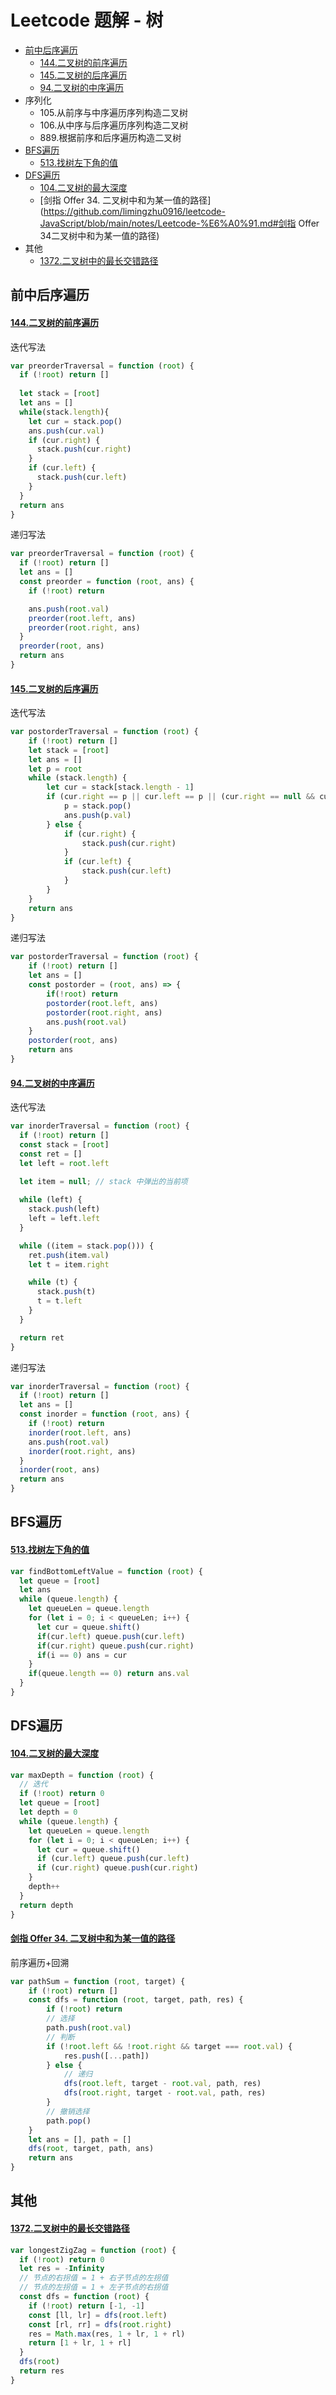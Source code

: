 ﻿# Leetcode 题解 - 树
 - [前中后序遍历](https://github.com/limingzhu0916/leetcode-JavaScript/blob/main/notes/Leetcode-%E6%A0%91.md#前中后序遍历)
	 - [144.二叉树的前序遍历](https://github.com/limingzhu0916/leetcode-JavaScript/blob/main/notes/Leetcode-%E6%A0%91.md#144二叉树的前序遍历)
	 - [145.二叉树的后序遍历](https://github.com/limingzhu0916/leetcode-JavaScript/blob/main/notes/Leetcode-%E6%A0%91.md#145二叉树的后序遍历)
	 - [94.二叉树的中序遍历](https://github.com/limingzhu0916/leetcode-JavaScript/blob/main/notes/Leetcode-%E6%A0%91.md#94二叉树的中序遍历)
- 序列化
	- 105.从前序与中序遍历序列构造二叉树
	- 106.从中序与后序遍历序列构造二叉树
	- 889.根据前序和后序遍历构造二叉树
- [BFS遍历](https://github.com/limingzhu0916/leetcode-JavaScript/blob/main/notes/Leetcode-%E6%A0%91.md#BFS遍历)
	- [513.找树左下角的值](https://github.com/limingzhu0916/leetcode-JavaScript/blob/main/notes/Leetcode-%E6%A0%91.md#513找树左下角的值)
- [DFS遍历](https://github.com/limingzhu0916/leetcode-JavaScript/blob/main/notes/Leetcode-%E6%A0%91.md#DFS遍历)
	- [104.二叉树的最大深度](https://github.com/limingzhu0916/leetcode-JavaScript/blob/main/notes/Leetcode-%E6%A0%91.md#104二叉树的最大深度)
	- [剑指 Offer 34. 二叉树中和为某一值的路径](https://github.com/limingzhu0916/leetcode-JavaScript/blob/main/notes/Leetcode-%E6%A0%91.md#剑指 Offer 34二叉树中和为某一值的路径)
- 其他
	- [1372.二叉树中的最长交错路径](https://github.com/limingzhu0916/leetcode-JavaScript/blob/main/notes/Leetcode-%E6%A0%91.md#1372二叉树中的最长交错路径)

## 前中后序遍历

#### [144.二叉树的前序遍历](https://leetcode-cn.com/problems/binary-tree-preorder-traversal/)
迭代写法
```javascript
var preorderTraversal = function (root) {
  if (!root) return []
  
  let stack = [root]
  let ans = []
  while(stack.length){
    let cur = stack.pop()
    ans.push(cur.val)
    if (cur.right) {
      stack.push(cur.right)
    }
    if (cur.left) {
      stack.push(cur.left)
    }
  }
  return ans
}
```
递归写法
```javascript
var preorderTraversal = function (root) {
  if (!root) return []
  let ans = []
  const preorder = function (root, ans) {
    if (!root) return

    ans.push(root.val)
    preorder(root.left, ans)
    preorder(root.right, ans)
  }
  preorder(root, ans)
  return ans
}
```
#### [145.二叉树的后序遍历](https://leetcode-cn.com/problems/binary-tree-postorder-traversal/)
迭代写法
```javascript
var postorderTraversal = function (root) {
    if (!root) return []
    let stack = [root]
    let ans = []
    let p = root
    while (stack.length) {
        let cur = stack[stack.length - 1]
        if (cur.right == p || cur.left == p || (cur.right == null && cur.left == null)) {
            p = stack.pop()
            ans.push(p.val)
        } else {
            if (cur.right) {
                stack.push(cur.right)
            }
            if (cur.left) {
                stack.push(cur.left)
            }
        }
    }
    return ans
}
```
递归写法
```javascript
var postorderTraversal = function (root) {
    if (!root) return []
    let ans = []
    const postorder = (root, ans) => {
        if(!root) return
        postorder(root.left, ans)
        postorder(root.right, ans)
        ans.push(root.val)
    }
    postorder(root, ans)
    return ans
}
```
#### [94.二叉树的中序遍历](https://leetcode-cn.com/problems/binary-tree-inorder-traversal/)
迭代写法
```javascript
var inorderTraversal = function (root) {
  if (!root) return []
  const stack = [root]
  const ret = []
  let left = root.left
  
  let item = null; // stack 中弹出的当前项

  while (left) {
    stack.push(left)
    left = left.left
  }

  while ((item = stack.pop())) {
    ret.push(item.val)
    let t = item.right

    while (t) {
      stack.push(t)
      t = t.left
    }
  }

  return ret
}
```
递归写法
```javascript
var inorderTraversal = function (root) {
  if (!root) return []
  let ans = []
  const inorder = function (root, ans) {
    if (!root) return
    inorder(root.left, ans)
    ans.push(root.val)
    inorder(root.right, ans)
  }
  inorder(root, ans)
  return ans
}
```
## BFS遍历
#### [513.找树左下角的值](https://leetcode-cn.com/problems/find-bottom-left-tree-value/)
```javascript
var findBottomLeftValue = function (root) {
  let queue = [root]
  let ans
  while (queue.length) {
    let queueLen = queue.length
    for (let i = 0; i < queueLen; i++) {
      let cur = queue.shift()
      if(cur.left) queue.push(cur.left)
      if(cur.right) queue.push(cur.right)
      if(i == 0) ans = cur
    }
    if(queue.length == 0) return ans.val
  }
}
```
## DFS遍历
#### [104.二叉树的最大深度](https://leetcode-cn.com/problems/maximum-depth-of-binary-tree/)
```javascript
var maxDepth = function (root) {
  // 迭代
  if (!root) return 0
  let queue = [root]
  let depth = 0
  while (queue.length) {
    let queueLen = queue.length
    for (let i = 0; i < queueLen; i++) {
      let cur = queue.shift()
      if (cur.left) queue.push(cur.left)
      if (cur.right) queue.push(cur.right)
    }
    depth++
  }
  return depth
}
```
#### [剑指 Offer 34. 二叉树中和为某一值的路径](https://leetcode-cn.com/problems/er-cha-shu-zhong-he-wei-mou-yi-zhi-de-lu-jing-lcof/)
前序遍历+回溯
```javascript
var pathSum = function (root, target) {
    if (!root) return []
    const dfs = function (root, target, path, res) {
        if (!root) return
        // 选择
        path.push(root.val)
        // 判断
        if (!root.left && !root.right && target === root.val) {
            res.push([...path])
        } else {
        	// 递归
            dfs(root.left, target - root.val, path, res)
            dfs(root.right, target - root.val, path, res)
        }
        // 撤销选择
        path.pop()
    }
    let ans = [], path = []
    dfs(root, target, path, ans)
    return ans
}
```
## 其他
#### [1372.二叉树中的最长交错路径](https://leetcode-cn.com/problems/longest-zigzag-path-in-a-binary-tree/)
```javascript
var longestZigZag = function (root) {
  if (!root) return 0
  let res = -Infinity
  // 节点的右拐值 = 1 + 右子节点的左拐值
  // 节点的左拐值 = 1 + 左子节点的右拐值
  const dfs = function (root) {
    if (!root) return [-1, -1]
    const [ll, lr] = dfs(root.left)
    const [rl, rr] = dfs(root.right)
    res = Math.max(res, 1 + lr, 1 + rl)
    return [1 + lr, 1 + rl]
  }
  dfs(root)
  return res
}
```